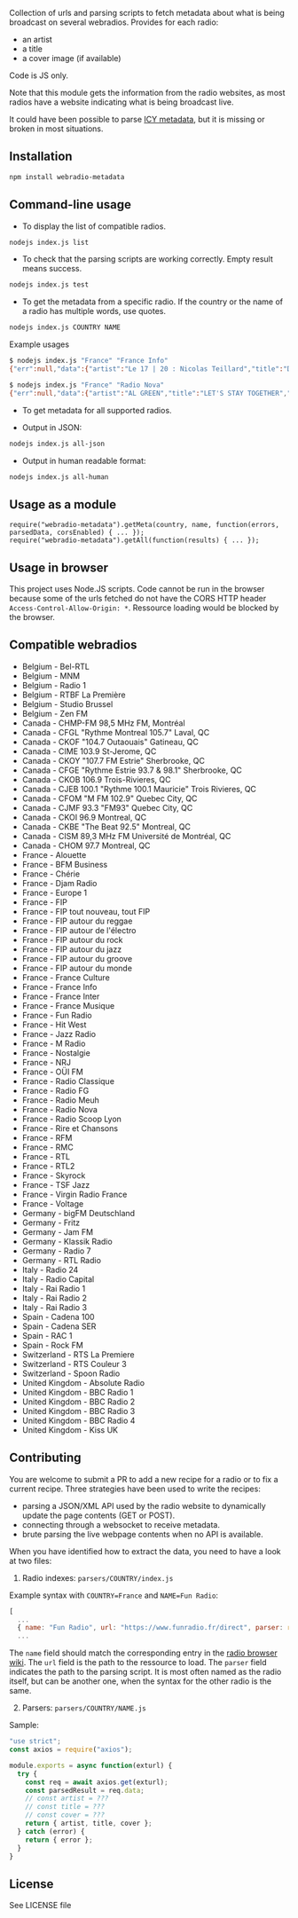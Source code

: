 Collection of urls and parsing scripts to fetch metadata about what is being broadcast on several webradios. Provides for each radio:
* an artist
* a title
* a cover image (if available)

Code is JS only.

Note that this module gets the information from the radio websites, as most radios have a website indicating what is being broadcast live.

It could have been possible to parse [ICY metadata](http://www.smackfu.com/stuff/programming/shoutcast.html), but it is missing or broken in most situations.

## Installation
```sh
npm install webradio-metadata
```

## Command-line usage
* To display the list of compatible radios.
```sh
nodejs index.js list
```

* To check that the parsing scripts are working correctly. Empty result means success.
```sh
nodejs index.js test
```

* To get the metadata from a specific radio. If the country or the name of a radio has multiple words, use quotes.
```sh
nodejs index.js COUNTRY NAME
```
Example usages
```sh
$ nodejs index.js "France" "France Info"
{"err":null,"data":{"artist":"Le 17 | 20 : Nicolas Teillard","title":"Droit à l'erreur - Guillaume Poitrinal"},"corsEnabled":false}
```
```sh
$ nodejs index.js "France" "Radio Nova"
{"err":null,"data":{"artist":"AL GREEN","title":"LET'S STAY TOGETHER","cover":"https://nova.fr/sites/default/files/CQCT/2017-07/al-green-lets-stay-together-2893.jpeg"},"corsEnabled":true}
```

* To get metadata for all supported radios.
- Output in JSON:
```sh
nodejs index.js all-json
```
- Output in human readable format:
```sh
nodejs index.js all-human
```

## Usage as a module
```nodejs
require("webradio-metadata").getMeta(country, name, function(errors, parsedData, corsEnabled) { ... });
require("webradio-metadata").getAll(function(results) { ... });
```

## Usage in browser
This project uses Node.JS scripts. Code cannot be run in the browser because some of the urls fetched do not have the CORS HTTP header ```Access-Control-Allow-Origin: *```. Ressource loading would be blocked by the browser.

## Compatible webradios
* Belgium - Bel-RTL
* Belgium - MNM
* Belgium - Radio 1
* Belgium - RTBF La Première
* Belgium - Studio Brussel
* Belgium - Zen FM
* Canada - CHMP-FM 98,5 MHz FM, Montréal
* Canada - CFGL "Rythme Montreal 105.7" Laval, QC
* Canada - CKOF "104.7 Outaouais" Gatineau, QC
* Canada - CIME 103.9 St-Jerome, QC
* Canada - CKOY "107.7 FM Estrie" Sherbrooke, QC
* Canada - CFGE "Rythme Estrie 93.7 & 98.1" Sherbrooke, QC
* Canada - CKOB 106.9 Trois-Rivieres, QC
* Canada - CJEB 100.1 "Rythme 100.1 Mauricie" Trois Rivieres, QC
* Canada - CFOM "M FM 102.9" Quebec City, QC
* Canada - CJMF 93.3 "FM93" Quebec City, QC
* Canada - CKOI 96.9 Montreal, QC
* Canada - CKBE "The Beat 92.5" Montreal, QC
* Canada - CISM 89,3 MHz FM Université de Montréal, QC
* Canada - CHOM 97.7 Montreal, QC
* France - Alouette
* France - BFM Business
* France - Chérie
* France - Djam Radio
* France - Europe 1
* France - FIP
* France - FIP tout nouveau, tout FIP
* France - FIP autour du reggae
* France - FIP autour de l'électro
* France - FIP autour du rock
* France - FIP autour du jazz
* France - FIP autour du groove
* France - FIP autour du monde
* France - France Culture
* France - France Info
* France - France Inter
* France - France Musique
* France - Fun Radio
* France - Hit West
* France - Jazz Radio
* France - M Radio
* France - Nostalgie
* France - NRJ
* France - OÜI FM
* France - Radio Classique
* France - Radio FG
* France - Radio Meuh
* France - Radio Nova
* France - Radio Scoop Lyon
* France - Rire et Chansons
* France - RFM
* France - RMC
* France - RTL
* France - RTL2
* France - Skyrock
* France - TSF Jazz
* France - Virgin Radio France
* France - Voltage
* Germany - bigFM Deutschland
* Germany - Fritz
* Germany - Jam FM
* Germany - Klassik Radio
* Germany - Radio 7
* Germany - RTL Radio
* Italy - Radio 24
* Italy - Radio Capital
* Italy - Rai Radio 1
* Italy - Rai Radio 2
* Italy - Rai Radio 3
* Spain - Cadena 100
* Spain - Cadena SER
* Spain - RAC 1
* Spain - Rock FM
* Switzerland - RTS La Premiere
* Switzerland - RTS Couleur 3
* Switzerland - Spoon Radio
* United Kingdom - Absolute Radio
* United Kingdom - BBC Radio 1
* United Kingdom - BBC Radio 2
* United Kingdom - BBC Radio 3
* United Kingdom - BBC Radio 4
* United Kingdom - Kiss UK


## Contributing
You are welcome to submit a PR to add a new recipe for a radio or to fix a current recipe.
Three strategies have been used to write the recipes:
* parsing a JSON/XML API used by the radio website to dynamically update the page contents (GET or POST).
* connecting through a websocket to receive metadata.
* brute parsing the live webpage contents when no API is available.

When you have identified how to extract the data, you need to have a look at two files:
1) Radio indexes: ```parsers/COUNTRY/index.js```

Example syntax with ```COUNTRY=France``` and ```NAME=Fun Radio```:
```javascript
[
  ...
  { name: "Fun Radio", url: "https://www.funradio.fr/direct", parser: require("./RTL2") },
  ...
```
The ```name``` field should match the corresponding entry in the [radio browser wiki](http://www.radio-browser.info/gui/#/).
The ```url``` field is the path to the ressource to load.
The ```parser``` field indicates the path to the parsing script. It is most often named as the radio itself, but can be another one, when the syntax for the other radio is the same.

2) Parsers: ```parsers/COUNTRY/NAME.js```

Sample:
```javascript
"use strict";
const axios = require("axios");

module.exports = async function(exturl) {
  try {
    const req = await axios.get(exturl);
    const parsedResult = req.data;
    // const artist = ???
    // const title = ???
    // const cover = ???
    return { artist, title, cover };
  } catch (error) {
    return { error };
  }
}
```

## License
See LICENSE file
